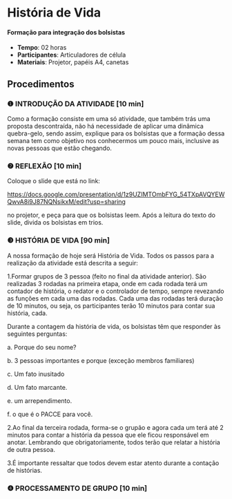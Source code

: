 # História de Vida
#### Formação para integração dos bolsistas


- **Tempo**: 02 horas
- **Participantes**:  Articuladores de célula
- **Materiais**: Projetor, papéis A4, canetas

## Procedimentos

### ❶ INTRODUÇÃO DA ATIVIDADE [10 min]

Como a formação consiste em uma só atividade, que também trás uma proposta descontraída, 
não há necessidade de aplicar uma dinâmica quebra-gelo, sendo assim, 
explique para os bolsistas que a formação dessa semana tem como objetivo nos conhecermos um pouco mais,
inclusive as novas pessoas que estão chegando.

### ❷ REFLEXÃO [10 min]
Coloque o slide que está no link: 

https://docs.google.com/presentation/d/1z9UZIMTOmbFYG_54TXpAVQYEWQwvA8i9J87NQNsikxM/edit?usp=sharing 

no projetor, e peça para que os bolsistas leem. Após a leitura do texto do slide, divida os bolsistas em trios. 


### ❸ HISTÓRIA DE VIDA  [90 min]

A nossa formação de hoje será História de Vida. Todos os passos para a realização da atividade está descrita a seguir:

1.Formar grupos de 3 pessoa (feito no final da atividade anterior). São realizadas 3 rodadas na primeira etapa, 
onde em cada rodada terá um contador de história, o redator e o controlador de tempo, sempre revezando as funções em cada uma das rodadas. 
Cada uma das rodadas terá duração de 10 minutos, ou seja, os participantes terão 10 minutos para contar sua história, cada. 

Durante a contagem da história de vida, os bolsistas têm que responder às seguintes perguntas:

a.	Porque do seu nome?

b.	3 pessoas importantes e porque (exceção membros familiares)

c.	Um fato inusitado

d.	Um fato marcante.

e.	um arrependimento.

f.	o que é o PACCE para você.

2.Ao final da terceira rodada, forma-se o grupão e agora cada um terá até 2 minutos para contar a história da pessoa que ele ficou 
responsável em anotar. Lembrando que obrigatoriamente, todos terão que relatar a história de outra pessoa. 

3.É importante ressaltar que todos devem estar atento durante a contação de histórias.


### ❹ PROCESSAMENTO DE GRUPO [10 min]
